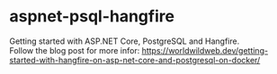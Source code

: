 # aspnet-psql-hangfire
Getting started with ASP.NET Core, PostgreSQL and Hangfire.    
Follow the blog post for more infor: https://worldwildweb.dev/getting-started-with-hangfire-on-asp-net-core-and-postgresql-on-docker/
